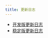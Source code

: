 ```yaml
---
title: 更新日志
---
```


- [开发版更新日志](./changelogs/dev.html)
- [稳定版更新日志](./changelogs/stable.html)
